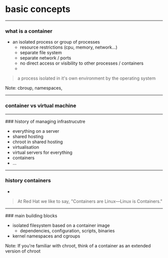 # basic concepts

----

### what is a container

* an isolated process or group of processes
  * resource restrictions (cpu, memory, network...)
  * separate file system
  * separate network / ports
  * no direct access or visibility to other processes / containers
  * 

> a process isolated in it's own environment by the operating system

Note: cbroup, namespaces, 

----

### container vs virtual machine

----

### history of managing infrastrucutre

* everything on a server
* shared hosting
* chroot in shared hosting
* virtualisation
* virtual servers for everything
* containers
* ...

----


### history containers

* 

> At Red Hat we like to say, "Containers are Linux—Linux is Containers."

----

### main building blocks

* isolated filesystem based on a container image
  * dependencies, configuration, scripts, binaries
* kernel namespaces and cgroups

Note: If you're familiar with chroot, think of a container as an extended version of chroot